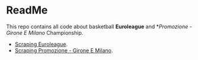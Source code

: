 # ReadMe

This repo contains all code about basketball **Euroleague** and **Promozione - Girone E Milano* Championship.

* [Scraping Euroleague](basket-report/euroleague/Scraping_EL.r).
* [Scraping Promozione - Girone E Milano](basket-report/promozione-milano/Scraping_Ado.ipynb).
